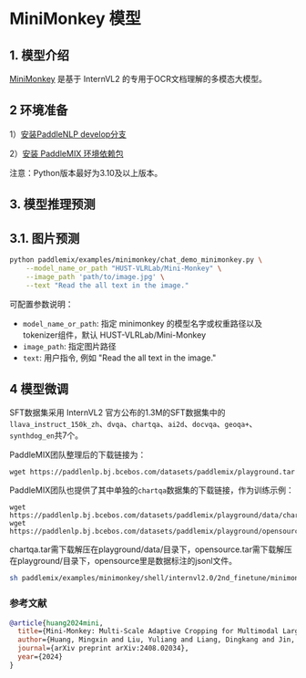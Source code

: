 # MiniMonkey 模型

## 1. 模型介绍

[MiniMonkey](https://github.com/Yuliang-Liu/Monkey/blob/main/project/mini_monkey/) 是基于 InternVL2 的专用于OCR文档理解的多模态大模型。


## 2 环境准备

1）[安装PaddleNLP develop分支](https://github.com/PaddlePaddle/PaddleNLP?tab=readme-ov-file#%E5%AE%89%E8%A3%85)

2）[安装 PaddleMIX 环境依赖包](https://github.com/PaddlePaddle/PaddleMIX/tree/b4f97ff859e1964c839fc5fab94f7ba63b1e5959?tab=readme-ov-file#%E5%AE%89%E8%A3%85)

注意：Python版本最好为3.10及以上版本。

## 3. 模型推理预测

## 3.1. 图片预测
```bash
python paddlemix/examples/minimonkey/chat_demo_minimonkey.py \
    --model_name_or_path "HUST-VLRLab/Mini-Monkey" \
    --image_path 'path/to/image.jpg' \
    --text "Read the all text in the image."
```
可配置参数说明：
  * `model_name_or_path`: 指定 minimonkey 的模型名字或权重路径以及tokenizer组件，默认 HUST-VLRLab/Mini-Monkey
  * `image_path`: 指定图片路径
  * `text`: 用户指令, 例如 "Read the all text in the image."

## 4 模型微调

SFT数据集采用 InternVL2 官方公布的1.3M的SFT数据集中的`llava_instruct_150k_zh`、`dvqa`、`chartqa`、`ai2d`、`docvqa`、`geoqa+`、`synthdog_en`共7个。

PaddleMIX团队整理后的下载链接为：
```
wget https://paddlenlp.bj.bcebos.com/datasets/paddlemix/playground.tar
```

PaddleMIX团队也提供了其中单独的`chartqa`数据集的下载链接，作为训练示例：
```
wget https://paddlenlp.bj.bcebos.com/datasets/paddlemix/playground/data/chartqa.tar
wget https://paddlenlp.bj.bcebos.com/datasets/paddlemix/playground/opensource.tar
```
chartqa.tar需下载解压在playground/data/目录下，opensource.tar需下载解压在playground/目录下，opensource里是数据标注的jsonl文件。

```bash
sh paddlemix/examples/minimonkey/shell/internvl2.0/2nd_finetune/minimonkey_2b_internlm2_1_8b_dynamic_res_2nd_finetune_full.sh
```


### 参考文献
```BibTeX
@article{huang2024mini,
  title={Mini-Monkey: Multi-Scale Adaptive Cropping for Multimodal Large Language Models},
  author={Huang, Mingxin and Liu, Yuliang and Liang, Dingkang and Jin, Lianwen and Bai, Xiang},
  journal={arXiv preprint arXiv:2408.02034},
  year={2024}
}
```
